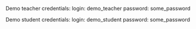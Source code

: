 
Demo teacher credentials:
    login: demo_teacher
    password: some_password

Demo student credentials:
    login: demo_student
    password: some_password